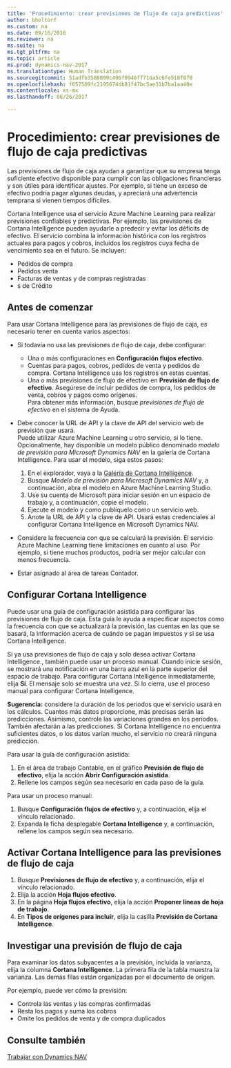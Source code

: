 ```yaml
---
title: 'Procedimiento: crear previsiones de flujo de caja predictivas'
author: bholtorf
ms.custom: na
ms.date: 09/16/2016
ms.reviewer: na
ms.suite: na
ms.tgt_pltfrm: na
ms.topic: article
ms.prod: dynamics-nav-2017
ms.translationtype: Human Translation
ms.sourcegitcommit: 51adfb3588099c496f0946ff71da5c6fe518f070
ms.openlocfilehash: f657509fc2195674db81f47bc5ae31b7ba1aa40e
ms.contentlocale: es-mx
ms.lasthandoff: 06/26/2017

---
```


# <a name="how-to-make-predictive-cash-flow-forecasts"></a>Procedimiento: crear previsiones de flujo de caja predictivas
Las previsiones de flujo de caja ayudan a garantizar que su empresa tenga suficiente efectivo disponible para cumplir con las obligaciones financieras y son útiles para identificar ajustes. Por ejemplo, si tiene un exceso de efectivo podría pagar algunas deudas, y apreciará una advertencia temprana si vienen tiempos difíciles. 

Cortana Intelligence usa el servicio Azure Machine Learning para realizar previsiones confiables y predictivas. Por ejemplo, las previsiones de Cortana Intelligence pueden ayudarle a predecir y evitar los déficits de efectivo. El servicio combina la información histórica con los registros actuales para pagos y cobros, incluidos los registros cuya fecha de vencimiento sea en el futuro. Se incluyen:
* Pedidos de compra
* Pedidos venta
* Facturas de ventas y de compras registradas
* s de Crédito

## <a name="before-you-start"></a>Antes de comenzar  
Para usar Cortana Intelligence para las previsiones de flujo de caja, es necesario tener en cuenta varios aspectos: 
* Si todavía no usa las previsiones de flujo de caja, debe configurar:
    * Una o más configuraciones en **Configuración flujos efectivo**. 
    * Cuentas para pagos, cobros, pedidos de venta y pedidos de compra. Cortana Intelligence usa los registros en estas cuentas.
    * Una o más previsiones de flujo de efectivo en **Previsión de flujo de efectivo**. Asegúrese de incluir pedidos de compra, los pedidos de venta, cobros y pagos como orígenes.  
    Para obtener más información, busque _previsiones de flujo de efectivo_ en el sistema de Ayuda. 
* Debe conocer la URL de API y la clave de API del servicio web de previsión que usará.  
    Puede utilizar Azure Machine Learning u otro servicio, si lo tiene. Opcionalmente, hay disponible un modelo público denominado _modelo de previsión para Microsoft Dynamics NAV_ en la galería de Cortana Intelligence. Para usar el modelo, siga estos pasos:

    1. En el explorador, vaya a la [Galería de Cortana Intelligence](https://go.microsoft.com/fwlink/?linkid=828352).
    2. Busque _Modelo de previsión para Microsoft Dynamics NAV_ y, a continuación, abra el modelo en Azure Machine Learning Studio.
    3. Use su cuenta de Microsoft para iniciar sesión en un espacio de trabajo y, a continuación, copie el modelo.
    4. Ejecute el modelo y como publíquelo como un servicio web.
    5. Anote la URL de API y la clave de API. Usará estas credenciales al configurar Cortana Intelligence en Microsoft Dynamics NAV.  

* Considere la frecuencia con que se calculará la previsión. El servicio Azure Machine Learning tiene limitaciones en cuanto al uso. Por ejemplo, si tiene muchos productos, podría ser mejor calcular con menos frecuencia. 
* Estar asignado al área de tareas Contador. 

## <a name="set-up-cortana-intelligence"></a>Configurar Cortana Intelligence
Puede usar una guía de configuración asistida para configurar las previsiones de flujo de caja. Esta guía le ayuda a especificar aspectos como la frecuencia con que se actualizará la previsión, las cuentas en las que se basará, la información acerca de cuándo se pagan impuestos y si se usa Cortana Intelligence.  

Si ya usa previsiones de flujo de caja y solo desea activar Cortana Intelligence., también puede usar un proceso manual. Cuando inicie sesión, se mostrará una notificación en una barra azul en la parte superior del espacio de trabajo. Para configurar Cortana Intelligence inmediatamente, elija **Sí**. El mensaje solo se muestra una vez. Si lo cierra, use el proceso manual para configurar Cortana Intelligence.  

**Sugerencia:** considere la duración de los periodos que el servicio usará en los cálculos. Cuantos más datos proporcione, más precisas serán las predicciones. Asimismo, controle las variaciones grandes en los periodos. También afectarán a las predicciones. Si Cortana Intelligence no encuentra suficientes datos, o los datos varían mucho, el servicio no creará ninguna predicción. 

Para usar la guía de configuración asistida:
1. En el área de trabajo Contable, en el gráfico **Previsión de flujo de efectivo**, elija la acción **Abrir Configuración asistida**.
2. Rellene los campos según sea necesario en cada paso de la guía.

Para usar un proceso manual:
1. Busque **Configuración flujos de efectivo** y, a continuación, elija el vínculo relacionado.
2. Expanda la ficha desplegable **Cortana Intelligence** y, a continuación, rellene los campos según sea necesario.

## <a name="turn-on-cortana-intelligence-for-cash-flow-forecasts"></a>Activar Cortana Intelligence para las previsiones de flujo de caja
1. Busque **Previsiones de flujo de efectivo** y, a continuación, elija el vínculo relacionado.
2. Elija la acción **Hoja flujos efectivo**.
3. En la página **Hoja flujos efectivo**, elija la acción **Proponer líneas de hoja de trabajo**.  
4. En **Tipos de orígenes para incluir**, elija la casilla **Previsión de Cortana Intelligence**.

## <a name="investigate-a-cash-flow-forecast"></a>Investigar una previsión de flujo de caja
Para examinar los datos subyacentes a la previsión, incluida la varianza, elija la columna **Cortana Intelligence**. La primera fila de la tabla muestra la varianza. Las demás filas están organizadas por el documento de origen.  

Por ejemplo, puede ver cómo la previsión:    
* Controla las ventas y las compras confirmadas 
* Resta los pagos y suma los cobros
* Omite los pedidos de venta y de compra duplicados

## <a name="see-also"></a>Consulte también  
[Trabajar con Dynamics NAV](ui-work-product.md)

